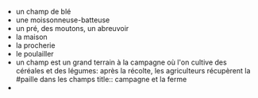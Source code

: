 - un champ de blé
- une moissonneuse-batteuse
- un pré, des moutons, un abreuvoir
- la maison
- la procherie
- le poulailler
- un champ est un grand terrain à la campagne où l'on cultive des céréales et des légumes: après la récolte, les agriculteurs récupèrent la #paille dans les champs
  title:: campagne et la ferme
-